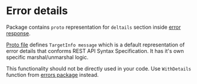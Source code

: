 # Error details

Package contains `proto` representation for `deltails` section inside [error response](../../errors).

[Proto file](error_details.proto) defines `TargetInfo message` which is a default representation of error details
that conforms REST API Syntax Specification. It has it's own specific marshal/unmarshal logic.
 
This functionality should not be directly used in your code. Use `WithDetails` function from 
[errors package](../../errors) instead.
